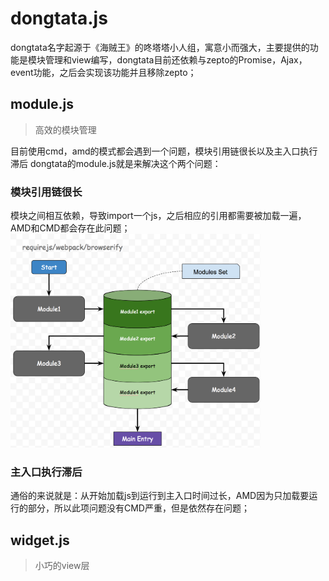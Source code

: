 # dongtata.js

dongtata名字起源于《海贼王》的咚塔塔小人组，寓意小而强大，主要提供的功能是模块管理和view编写，dongtata目前还依赖与zepto的Promise，Ajax，event功能，之后会实现该功能并且移除zepto；

## module.js
> 高效的模块管理

目前使用cmd，amd的模式都会遇到一个问题，模块引用链很长以及主入口执行滞后
dongtata的module.js就是来解决这个两个问题：

### 模块引用链很长
模块之间相互依赖，导致import一个js，之后相应的引用都需要被加载一遍，AMD和CMD都会存在此问题；
<img src="./imgs/modules.png" width="400px"/>

### 主入口执行滞后
通俗的来说就是：从开始加载js到运行到主入口时间过长，AMD因为只加载要运行的部分，所以此项问题没有CMD严重，但是依然存在问题；
## widget.js
> 小巧的view层
